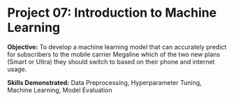 # Project 07: Introduction to Machine Learning
 
**Objective:** To develop a machine learning model that can accurately predict for subscribers to the mobile carrier Megaline which of the two new plans (Smart or Ultra) they should switch to based on their phone and internet usage.

**Skills Demonstrated:** 
Data Preprocessing, Hyperparameter Tuning, Machine Learning, Model Evaluation
